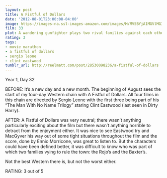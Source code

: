 ```yaml
---
layout: post
title: A Fistful of Dollars
date: '2012-08-01T23:00:08-04:00'
image: https://images-na.ssl-images-amazon.com/images/M/MV5BYjA1MGVlMGItNzgxMC00OWY4LWI4YjEtNTNmYWIzMGUxOGQzXkEyXkFqcGdeQXVyNjc1NTYyMjg@._V1_UY268_CR1,0,182,268_AL_.jpg
film: 33
plot: A wandering gunfighter plays two rival families against each other in a town torn apart by greed, pride, and revenge.
rating: 3
tags:
- movie marathon
- a fistful of dollars
- sergio leone
- clint eastwood
tumblr_url: http://reelmatt.com/post/28530098236/a-fistful-of-dollars
---
```


Year 1, Day 32

BEFORE: It’s a new day and a new month. The beginning of August sees the start of my four-day Western chain with A Fistful of Dollars. All four films in this chain are directed by Sergio Leone with the first three being part of his “The Man With No Name Trilogy” staring Clint Eastwood (last seen in Dirty Harry).

AFTER: A Fistful of Dollars was very neutral; there wasn’t anything particularly exciting about the film but there wasn’t anything horrible to detract from the enjoyment either. It was nice to see Eastwood try and MacGyver his way out of some tight situations throughout the film and the score, done by Ennio Morricone, was great to listen to. But the characters could have been defined better, it was difficult to know who was part of which two families vying to rule the town: the Rojo’s and the Baxter’s.

Not the best Western there is, but not the worst either.

RATING: 3 out of 5
